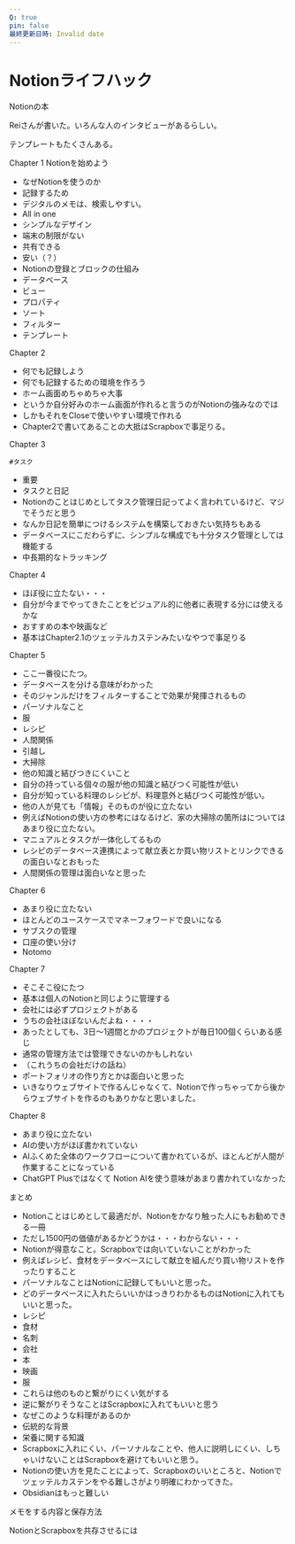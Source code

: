 ```yaml
---
Q: true
pin: false
最終更新日時: Invalid date
---
```

# Notionライフハック

Notionの本

Reiさんが書いた。いろんな人のインタビューがあるらしい。

テンプレートもたくさんある。

Chapter 1 Notionを始めよう

- なぜNotionを使うのか  
- 記録するため  
- デジタルのメモは、検索しやすい。  
- All in one  
- シンプルなデザイン  
- 端末の制限がない  
- 共有できる  
- 安い（？）  
- Notionの登録とブロックの仕組み  
- データベース  
- ビュー  
- プロパティ  
- ソート  
- フィルター  
- テンプレート  

Chapter 2

- 何でも記録しよう  
- 何でも記録するための環境を作ろう  
- ホーム画面めちゃめちゃ大事  
- というか自分好みのホーム画面が作れると言うのがNotionの強みなのでは  
- しかもそれをCloseで使いやすい環境で作れる  
- Chapter2で書いてあることの大抵はScrapboxで事足りる。  

Chapter 3

`#タスク`

- 重要  
- タスクと日記  
- Notionのことはじめとしてタスク管理日記ってよく言われているけど、マジでそうだと思う  
- なんか日記を簡単につけるシステムを構築しておきたい気持ちもある  
- データベースにこだわらずに、シンプルな構成でも十分タスク管理としては機能する  
- 中長期的なトラッキング  

Chapter 4

- ほぼ役に立たない・・・  
- 自分が今までやってきたことをビジュアル的に他者に表現する分には使えるかな  
- おすすめの本や映画など  
- 基本はChapter2.1のツェッテルカステンみたいなやつで事足りる  

Chapter 5

- ここ一番役にたつ。  
- データベースを分ける意味がわかった  
- そのジャンルだけをフィルターすることで効果が発揮されるもの  
- パーソナルなこと  
- 服  
- レシピ  
- 人間関係  
- 引越し  
- 大掃除  
- 他の知識と結びつきにくいこと  
- 自分の持っている個々の服が他の知識と結びつく可能性が低い  
- 自分が知っている料理のレシピが、料理意外と結びつく可能性が低い。  
- 他の人が見ても「情報」そのものが役に立たない  
- 例えばNotionの使い方の参考にはなるけど、家の大掃除の箇所はについてはあまり役に立たない。  
- マニュアルとタスクが一体化してるもの  
- レシピのデータベース連携によって献立表とか買い物リストとリンクできるの面白いなとおもった  
- 人間関係の管理は面白いなと思った  

Chapter 6

- あまり役に立たない  
- ほとんどのユースケースでマネーフォワードで良いになる  
- サブスクの管理  
- 口座の使い分け  
- Notomo  

Chapter 7

- そこそこ役にたつ  
- 基本は個人のNotionと同じように管理する  
- 会社には必ずプロジェクトがある  
- うちの会社ほぼないんだよね・・・・  
- あったとしても、3日〜1週間とかのプロジェクトが毎日100個くらいある感じ  
- 通常の管理方法では管理できないのかもしれない  
- （これうちの会社だけの話ね）  
- ポートフォリオの作り方とかは面白いと思った  
- いきなりウェブサイトで作るんじゃなくて、Notionで作っちゃってから後からウェブサイトを作るのもありかなと思いました。  

Chapter 8

- あまり役に立たない  
- AIの使い方がほぼ書かれていない  
- AIふくめた全体のワークフローについて書かれているが、ほとんどが人間が作業することになっている  
- ChatGPT Plusではなくて Notion AIを使う意味があまり書かれていなかった  

まとめ

- Notionことはじめとして最適だが、Notionをかなり触った人にもお勧めできる一冊  
- ただし1500円の価値があるかどうかは・・・わからない・・・  
- Notionが得意なこと。Scrapboxでは向いていないことがわかった  
- 例えばレシピ、食材をデータベースにして献立を組んだり買い物リストを作ったりすること  
- パーソナルなことはNotionに記録してもいいと思った。  
- どのデータベースに入れたらいいかはっきりわかるものはNotionに入れてもいいと思った。  
- レシピ  
- 食材  
- 名刺  
- 会社  
- 本  
- 映画  
- 服  
- これらは他のものと繋がりにくい気がする  
- 逆に繋がりそうなことはScrapboxに入れてもいいと思う  
- なぜこのような料理があるのか  
- 伝統的な背景  
- 栄養に関する知識  
- Scrapboxに入れにくい、パーソナルなことや、他人に説明しにくい、しちゃいけないことはScrapboxを避けてもいいと思う。  
- Notionの使い方を見たことによって、Scrapboxのいいところと、Notionでツェッテルカステンをやる難しさがより明確にわかってきた。  
- Obsidianはもっと難しい  

メモをする内容と保存方法

NotionとScrapboxを共存させるには